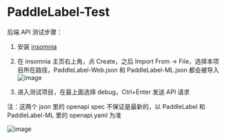 # PaddleLabel-Test

后端 API 测试步骤：

1. 安装 [insomnia](https://github.com/Kong/insomnia)
2. 在 insomnia 主页右上角，点 Create，之后 Import From -> File，选择本项目所在路径，PaddleLabel-Web.json 和 PaddleLabel-ML.json 都会被导入
   ![image](https://user-images.githubusercontent.com/29757093/192162306-5876c270-e14a-4093-8753-35470f371e0d.png)

3. 进入测试项目，在最上面选择 debug，Ctrl+Enter 发送 API 请求

注：这两个 json 里的 openapi spec 不保证是最新的，以 PaddleLabel 和 PaddleLabel-ML 里的 openapi.yaml 为准

![image](https://user-images.githubusercontent.com/29757093/173211697-65c873ae-5611-492a-a909-9e71fa192441.png)
